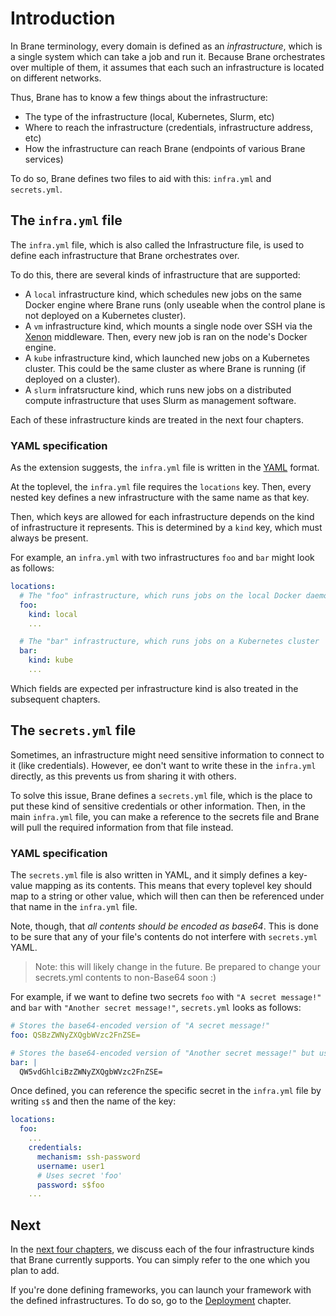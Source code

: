 # Introduction
In Brane terminology, every domain is defined as an _infrastructure_, which is a single system which can take a job and run it. Because Brane orchestrates over multiple of them, it assumes that each such an infrastructure is located on different networks.

Thus, Brane has to know a few things about the infrastructure:
- The type of the infrastructure (local, Kubernetes, Slurm, etc)
- Where to reach the infrastructure (credentials, infrastructure address, etc)
- How the infrastructure can reach Brane (endpoints of various Brane services)

To do so, Brane defines two files to aid with this: `infra.yml` and `secrets.yml`.


## The `infra.yml` file
The `infra.yml` file, which is also called the Infrastructure file, is used to define each infrastructure that Brane orchestrates over.

To do this, there are several kinds of infrastructure that are supported:
- A `local` infrastructure kind, which schedules new jobs on the same Docker engine where Brane runs (only useable when the control plane is not deployed on a Kubernetes cluster).
- A `vm` infrastructure kind, which mounts a single node over SSH via the [Xenon](https://github.com/xenon-middleware/xenon) middleware. Then, every new job is ran on the node's Docker engine.
- A `kube` infrastructure kind, which launched new jobs on a Kubernetes cluster. This could be the same cluster as where Brane is running (if deployed on a cluster).
- A `slurm` infratsructure kind, which runs new jobs on a distributed compute infrastructure that uses Slurm as management software.

Each of these infrastructure kinds are treated in the next four chapters.


### YAML specification
As the extension suggests, the `infra.yml` file is written in the [YAML](https://yaml.org/) format.

At the toplevel, the `infra.yml` file requires the `locations` key. Then, every nested key defines a new infrastructure with the same name as that key.

Then, which keys are allowed for each infrastructure depends on the kind of infrastructure it represents. This is determined by a `kind` key, which must always be present.

For example, an `infra.yml` with two infrastructures `foo` and `bar` might look as follows:
```yaml
locations:
  # The "foo" infrastructure, which runs jobs on the local Docker daemon
  foo:
    kind: local
    ...

  # The "bar" infrastructure, which runs jobs on a Kubernetes cluster
  bar:
    kind: kube
    ...
```

Which fields are expected per infrastructure kind is also treated in the subsequent chapters.


## The `secrets.yml` file
Sometimes, an infrastructure might need sensitive information to connect to it (like credentials). However, ee don't want to write these in the `infra.yml` directly, as this prevents us from sharing it with others.

To solve this issue, Brane defines a `secrets.yml` file, which is the place to put these kind of sensitive credentials or other information. Then, in the main `infra.yml` file, you can make a reference to the secrets file and Brane will pull the required information from that file instead.


### YAML specification
The `secrets.yml` file is also written in YAML, and it simply defines a key-value mapping as its contents. This means that every toplevel key should map to a string or other value, which will then can then be referenced under that name in the `infra.yml` file.

Note, though, that _all contents should be encoded as base64_. This is done to be sure that any of your file's contents do not interfere with `secrets.yml` YAML.
> Note: this will likely change in the future. Be prepared to change your secrets.yml contents to non-Base64 soon :)

For example, if we want to define two secrets `foo` with `"A secret message!"` and `bar` with `"Another secret message!"`, `secrets.yml` looks as follows:
```yaml
# Stores the base64-encoded version of "A secret message!"
foo: QSBzZWNyZXQgbWVzc2FnZSE=

# Stores the base64-encoded version of "Another secret message!" but using YAML's alternative syntax
bar: |
  QW5vdGhlciBzZWNyZXQgbWVzc2FnZSE=
```

Once defined, you can reference the specific secret in the `infra.yml` file by writing `s$` and then the name of the key:
```yaml
locations:
  foo:
    ...
    credentials:
      mechanism: ssh-password
      username: user1
      # Uses secret 'foo'
      password: s$foo
    ...
```


## Next
In the [next four chapters](./local.md), we discuss each of the four infrastructure kinds that Brane currently supports. You can simply refer to the one which you plan to add.

If you're done defining frameworks, you can launch your framework with the defined infrastructures. To do so, go to the [Deployment](../installation/deployment.md) chapter.
